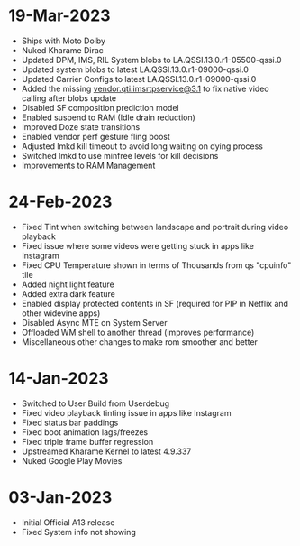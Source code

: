 # 19-Mar-2023
- Ships with Moto Dolby
- Nuked Kharame Dirac 
- Updated DPM, IMS, RIL System blobs to LA.QSSI.13.0.r1-05500-qssi.0
- Updated system blobs to latest LA.QSSI.13.0.r1-09000-qssi.0
- Updated Carrier Configs to latest LA.QSSI.13.0.r1-09000-qssi.0
- Added the missing vendor.qti.imsrtpservice@3.1 to fix native video calling after blobs update 
- Disabled SF composition prediction model
- Enabled suspend to RAM (Idle drain reduction) 
- Improved Doze state transitions
- Enabled vendor perf gesture fling boost
- Adjusted lmkd kill timeout to avoid long waiting on dying process 
- Switched lmkd to use minfree levels for kill decisions
- Improvements to RAM Management

# 24-Feb-2023
- Fixed Tint when switching between landscape and portrait during video playback 
- Fixed issue where some videos were getting stuck in apps like Instagram
- Fixed CPU Temperature shown in terms of Thousands from qs "cpuinfo" tile
- Added night light feature
- Added extra dark feature
- Enabled display protected contents in SF (required for PIP in Netflix and other widevine apps) 
- Disabled Async MTE on System Server
- Offloaded WM shell to another thread (improves performance)
- Miscellaneous other changes to make rom smoother and better

# 14-Jan-2023
- Switched to User Build from Userdebug
- Fixed video playback tinting issue in apps like Instagram
- Fixed status bar paddings
- Fixed boot animation lags/freezes
- Fixed triple frame buffer regression
- Upstreamed Kharame Kernel to latest 4.9.337
- Nuked Google Play Movies

# 03-Jan-2023
- Initial Official A13 release
- Fixed System info not showing


